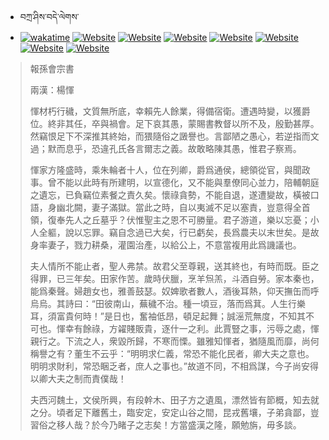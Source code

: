 - བཀྲ་ཤིས་བདེ་ལེགས་ 
- [![wakatime](https://wakatime.com/badge/user/5043ee4a-e361-4607-9d47-d557f2005d05.svg)](https://wakatime.com/@5043ee4a-e361-4607-9d47-d557f2005d05)	[![Website](https://img.shields.io/website?label=&up_color=orange&up_message=Tianchi&url=https%3A%2F%2Fshields.io)](https://tianchi.aliyun.com/home/science/scienceDetail?userId=1095279182618)	[![Website](https://img.shields.io/website?label=&up_color=blue&up_message=Kaggle&url=https%3A%2F%2Fshields.io)](https://www.kaggle.com/ivanxu/)	[![Website](https://img.shields.io/website?label=&up_color=gay&up_message=Yuque&url=https%3A%2F%2Fshields.io)](https://www.yuque.com/ivanaxu)	[![Website](https://img.shields.io/website?label=&up_color=brown&up_message=Leetcode&url=https%3A%2F%2Fshields.io)](https://leetcode.cn/u/ivanaxu)	[![Website](https://img.shields.io/website?label=&up_color=violet&up_message=AIstudio&url=https%3A%2F%2Fshields.io)](https://aistudio.baidu.com/aistudio/personalcenter/thirdview/979775)	[![Website](https://img.shields.io/website?label=&up_color=red&up_message=Gitee&url=https%3A%2F%2Fshields.io)](https://gitee.com/IvanaXu)	[![Website](https://img.shields.io/website?label=&up_color=yellow&up_message=Monkeytype&url=https%3A%2F%2Fshields.io)](https://monkeytype.com/profile/IvanaXu) 

> 報孫會宗書
> 
> 兩漢：楊惲 
> 
> 惲材朽行穢，文質無所底，幸賴先人餘業，得備宿衛。遭遇時變，以獲爵位。終非其任，卒與禍會。足下哀其愚，蒙賜書教督以所不及，殷勤甚厚。然竊恨足下不深推其終始，而猥隨俗之譭譽也。言鄙陋之愚心，若逆指而文過；默而息乎，恐違孔氏各言爾志之義。故敢略陳其愚，惟君子察焉。
> 
> 惲家方隆盛時，乘朱輪者十人，位在列卿，爵爲通侯，總領從官，與聞政事。曾不能以此時有所建明，以宣德化，又不能與羣僚同心並力，陪輔朝庭之遺忘，已負竊位素餐之責久矣。懷祿貪勢，不能自退，遂遭變故，橫被口語，身幽北闕，妻子滿獄。當此之時，自以夷滅不足以塞責，豈意得全首領，復奉先人之丘墓乎？伏惟聖主之恩不可勝量。君子游道，樂以忘憂；小人全軀，說以忘罪。竊自念過已大矣，行已虧矣，長爲農夫以末世矣。是故身率妻子，戮力耕桑，灌園治產，以給公上，不意當複用此爲譏議也。
> 
> 夫人情所不能止者，聖人弗禁。故君父至尊親，送其終也，有時而既。臣之得罪，已三年矣。田家作苦。歲時伏臘，烹羊炰羔，斗酒自勞。家本秦也，能爲秦聲。婦趙女也，雅善鼓瑟。奴婢歌者數人，酒後耳熱，仰天撫缶而呼烏烏。其詩曰：“田彼南山，蕪穢不治。種一頃豆，落而爲萁。人生行樂耳，須富貴何時！”是日也，奮袖低昂，頓足起舞；誠滛荒無度，不知其不可也。惲幸有餘祿，方糴賤販貴，逐什一之利。此賈豎之事，污辱之處，惲親行之。下流之人，衆毀所歸，不寒而慄。雖雅知惲者，猶隨風而靡，尚何稱譽之有？董生不云乎：“明明求仁義，常恐不能化民者，卿大夫之意也。明明求財利，常恐睏乏者，庶人之事也。”故道不同，不相爲謀，今子尚安得以卿大夫之制而責僕哉！
> 
> 夫西河魏土，文侯所興，有段幹木、田子方之遺風，漂然皆有節概，知去就之分。頃者足下離舊土，臨安定，安定山谷之間，昆戎舊壤，子弟貪鄙，豈習俗之移人哉？於今乃睹子之志矣！方當盛漢之隆，願勉旃，毋多談。
>
